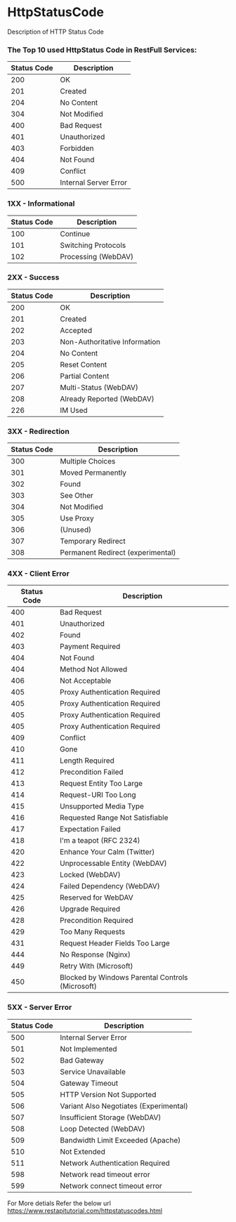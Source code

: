 # HttpStatusCode
Description of HTTP Status Code

### The Top 10 used HttpStatus Code in RestFull Services:
| Status Code | Description |
|-------------|--------------|
|200| OK |
|201| Created |
|204| No Content |
|304| Not Modified |
|400| Bad Request |
|401| Unauthorized |
|403| Forbidden |
|404| Not Found |
|409| Conflict |
|500| Internal Server Error |



### 1XX - Informational
| Status Code | Description |
|-------------|--------------|
|100| Continue |
|101| Switching Protocols |
|102| Processing (WebDAV) |

### 2XX - Success
| Status Code | Description |
|-------------|--------------|
|200| OK |
|201| Created |
|202| Accepted |
|203| Non-Authoritative Information |
|204| No Content|
|205| Reset Content|
|206| Partial Content|
|207| Multi-Status (WebDAV)|
|208| Already Reported (WebDAV)|
|226| IM Used|

### 3XX - Redirection
| Status Code | Description |
|-------------|--------------|
|300| Multiple Choices |
|301| Moved Permanently |
|302| Found |
|303| See Other |
|304| Not Modified|
|305| Use Proxy|
|306| (Unused)|
|307| Temporary Redirect|
|308| Permanent Redirect (experimental)|

### 4XX - Client Error
| Status Code | Description |
|-------------|--------------|
|400| Bad Request |
|401| Unauthorized |
|402| Found |
|403| Payment Required |
|404| Not Found|
|404| Method Not Allowed |
|406| Not Acceptable |
|405| Proxy Authentication Required |
|405| Proxy Authentication Required |
|405| Proxy Authentication Required |
|405| Proxy Authentication Required |
|409| Conflict |
|410| Gone |
|411| Length Required|
|412| Precondition Failed
|413| Request Entity Too Large
|414| Request-URI Too Long
|415| Unsupported Media Type
|416| Requested Range Not Satisfiable
|417| Expectation Failed
|418| I'm a teapot (RFC 2324)
|420| Enhance Your Calm (Twitter)
|422| Unprocessable Entity (WebDAV)
|423| Locked (WebDAV)
|424| Failed Dependency (WebDAV)
|425| Reserved for WebDAV
|426| Upgrade Required
|428| Precondition Required
|429| Too Many Requests
|431| Request Header Fields Too Large
|444| No Response (Nginx)
|449| Retry With (Microsoft)
|450| Blocked by Windows Parental Controls (Microsoft)

### 5XX - Server Error
| Status Code | Description |
|-------------|--------------|
|500| Internal Server Error |
|501| Not Implemented |
|502| Bad Gateway | 
|503| Service Unavailable |
|504| Gateway Timeout |
|505| HTTP Version Not Supported |
|506| Variant Also Negotiates (Experimental) |
|507| Insufficient Storage (WebDAV) |
|508| Loop Detected (WebDAV) |
|509| Bandwidth Limit Exceeded (Apache) |
|510| Not Extended |
|511| Network Authentication Required |
|598| Network read timeout error |
|599| Network connect timeout error |

For More detials Refer the below url https://www.restapitutorial.com/httpstatuscodes.html

